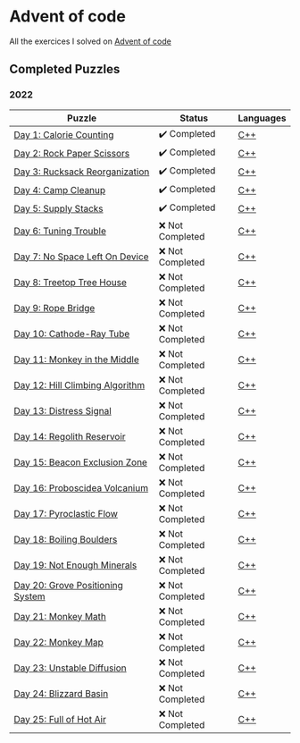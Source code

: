 # Advent of code

All the exercices I solved on [Advent of code](https://adventofcode.com/)

## Completed Puzzles

### 2022

| Puzzle                                                                   | Status                       | Languages                                                                            |
| ------------------------------------------------------------------------ | ---------------------------- | ------------------------------------------------------------------------------------ |
| [Day 1: Calorie Counting](https://adventofcode.com/2022/day/1)           | :heavy_check_mark: Completed | [C++](https://github.com/SlicedPotatoes/Advent_of_code/blob/main/2022/Day1/main.cpp) |
| [Day 2: Rock Paper Scissors](https://adventofcode.com/2022/day/2)        | :heavy_check_mark: Completed | [C++](https://github.com/SlicedPotatoes/Advent_of_code/blob/main/2022/Day2/main.cpp) |
| [Day 3: Rucksack Reorganization](https://adventofcode.com/2022/day/3)    | :heavy_check_mark: Completed | [C++](https://github.com/SlicedPotatoes/Advent_of_code/blob/main/2022/Day3/main.cpp) |
| [Day 4: Camp Cleanup](https://adventofcode.com/2022/day/4)               | :heavy_check_mark: Completed | [C++](https://github.com/SlicedPotatoes/Advent_of_code/blob/main/2022/Day4/main.cpp) |
| [Day 5: Supply Stacks](https://adventofcode.com/2022/day/5)              | :heavy_check_mark: Completed | [C++](https://github.com/SlicedPotatoes/Advent_of_code/blob/main/2022/Day5/main.cpp) |
| [Day 6: Tuning Trouble](https://adventofcode.com/2022/day/6)             | :x: Not Completed            | [C++]()                                                                              |
| [Day 7: No Space Left On Device](https://adventofcode.com/2022/day/7)    | :x: Not Completed            | [C++]()                                                                              |
| [Day 8: Treetop Tree House](https://adventofcode.com/2022/day/8)         | :x: Not Completed            | [C++]()                                                                              |
| [Day 9: Rope Bridge](https://adventofcode.com/2022/day/9)                | :x: Not Completed            | [C++]()                                                                              |
| [Day 10: Cathode-Ray Tube](https://adventofcode.com/2022/day/10)         | :x: Not Completed            | [C++]()                                                                              |
| [Day 11: Monkey in the Middle](https://adventofcode.com/2022/day/11)     | :x: Not Completed            | [C++]()                                                                              |
| [Day 12: Hill Climbing Algorithm](https://adventofcode.com/2022/day/12)  | :x: Not Completed            | [C++]()                                                                              |
| [Day 13: Distress Signal](https://adventofcode.com/2022/day/13)          | :x: Not Completed            | [C++]()                                                                              |
| [Day 14: Regolith Reservoir](https://adventofcode.com/2022/day/14)       | :x: Not Completed            | [C++]()                                                                              |
| [Day 15: Beacon Exclusion Zone](https://adventofcode.com/2022/day/15)    | :x: Not Completed            | [C++]()                                                                              |
| [Day 16: Proboscidea Volcanium](https://adventofcode.com/2022/day/16)    | :x: Not Completed            | [C++]()                                                                              |
| [Day 17: Pyroclastic Flow](https://adventofcode.com/2022/day/17)         | :x: Not Completed            | [C++]()                                                                              |
| [Day 18: Boiling Boulders](https://adventofcode.com/2022/day/18)         | :x: Not Completed            | [C++]()                                                                              |
| [Day 19: Not Enough Minerals](https://adventofcode.com/2022/day/19)      | :x: Not Completed            | [C++]()                                                                              |
| [Day 20: Grove Positioning System](https://adventofcode.com/2022/day/20) | :x: Not Completed            | [C++]()                                                                              |
| [Day 21: Monkey Math](https://adventofcode.com/2022/day/21)              | :x: Not Completed            | [C++]()                                                                              |
| [Day 22: Monkey Map](https://adventofcode.com/2022/day/22)               | :x: Not Completed            | [C++]()                                                                              |
| [Day 23: Unstable Diffusion](https://adventofcode.com/2022/day/23)       | :x: Not Completed            | [C++]()                                                                              |
| [Day 24: Blizzard Basin](https://adventofcode.com/2022/day/24)           | :x: Not Completed            | [C++]()                                                                              |
| [Day 25: Full of Hot Air](https://adventofcode.com/2022/day/25)          | :x: Not Completed            | [C++]()                                                                              |

